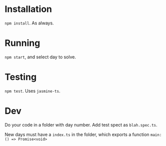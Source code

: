 # Installation
`npm install`. As always.

# Running
`npm start`, and select day to solve.

# Testing
`npm test`. 
Uses `jasmine-ts`.

# Dev
Do your code in a folder with day number.
Add test spect as `blah.spec.ts`.

New days must have a `index.ts` in the folder, which exports a function `main: () => Promise<void>`
